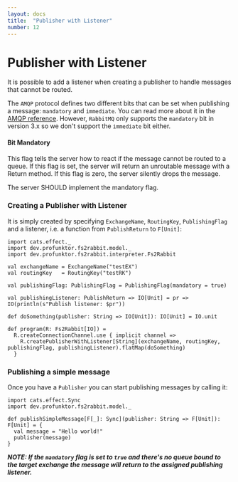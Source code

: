 ```yaml
---
layout: docs
title:  "Publisher with Listener"
number: 12
---
```


# Publisher with Listener

It is possible to add a listener when creating a publisher to handle messages that cannot be routed.

The `AMQP` protocol defines two different bits that can be set when publishing a message: `mandatory` and `immediate`. You can read more about it in the [AMQP reference](https://www.rabbitmq.com/amqp-0-9-1-reference.html). However, `RabbitMQ` only supports the `mandatory` bit in version 3.x so we don't support the `immediate` bit either.

#### Bit Mandatory

This flag tells the server how to react if the message cannot be routed to a queue. If this flag is set, the server will return an unroutable message with a Return method. If this flag is zero, the server silently drops the message.

The server SHOULD implement the mandatory flag.

### Creating a Publisher with Listener

It is simply created by specifying `ExchangeName`, `RoutingKey`, `PublishingFlag` and a listener, i.e. a function from `PublishReturn` to `F[Unit]`:

```tut:book:silent
import cats.effect._
import dev.profunktor.fs2rabbit.model._
import dev.profunktor.fs2rabbit.interpreter.Fs2Rabbit

val exchangeName = ExchangeName("testEX")
val routingKey   = RoutingKey("testRK")

val publishingFlag: PublishingFlag = PublishingFlag(mandatory = true)

val publishingListener: PublishReturn => IO[Unit] = pr => IO(println(s"Publish listener: $pr"))

def doSomething(publisher: String => IO[Unit]): IO[Unit] = IO.unit

def program(R: Fs2Rabbit[IO]) =
  R.createConnectionChannel.use { implicit channel =>
    R.createPublisherWithListener[String](exchangeName, routingKey, publishingFlag, publishingListener).flatMap(doSomething)
  }
```

### Publishing a simple message

Once you have a `Publisher` you can start publishing messages by calling it:

```tut:book:silent
import cats.effect.Sync
import dev.profunktor.fs2rabbit.model._

def publishSimpleMessage[F[_]: Sync](publisher: String => F[Unit]): F[Unit] = {
  val message = "Hello world!"
  publisher(message)
}
```

***NOTE: If the `mandatory` flag is set to `true` and there's no queue bound to the target exchange the message will return to the assigned publishing listener.***

